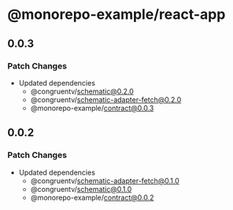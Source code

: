 # @monorepo-example/react-app

## 0.0.3

### Patch Changes

- Updated dependencies
  - @congruentv/schematic@0.2.0
  - @congruentv/schematic-adapter-fetch@0.2.0
  - @monorepo-example/contract@0.0.3

## 0.0.2

### Patch Changes

- Updated dependencies
  - @congruentv/schematic-adapter-fetch@0.1.0
  - @congruentv/schematic@0.1.0
  - @monorepo-example/contract@0.0.2

